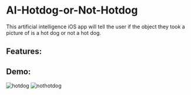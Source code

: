 # AI-Hotdog-or-Not-Hotdog
This artificial intelligence iOS app will tell the user if the object they took a picture of is a hot dog or not a hot dog.

## Features:

## Demo:

<div>
<img style="float:left padding:30px;" src="https://media.giphy.com/media/VbE3UYeZ2ywdJH0hej/giphy.gif" title="hotdog"/>
<img style="float:left padding:30px;" src="https://media.giphy.com/media/WovVJt20yNiakNiVSU/giphy.gif" title="nothotdog"/>
</div>

